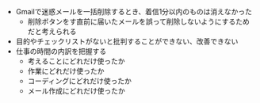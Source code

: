 - Gmailで迷惑メールを一括削除するとき、着信1分以内のものは消えなかった
    - 削除ボタンをす直前に届いたメールを誤って削除しないようにするためだと考えられる
- 目的やチェックリストがないと批判することができない、改善できない
- 仕事の時間の内訳を把握する
    - 考えることにどれだけ使ったか
    - 作業にどれだけ使ったか
    - コーディングにどれだけ使ったか
    - メール作成にどれだけ使ったか
